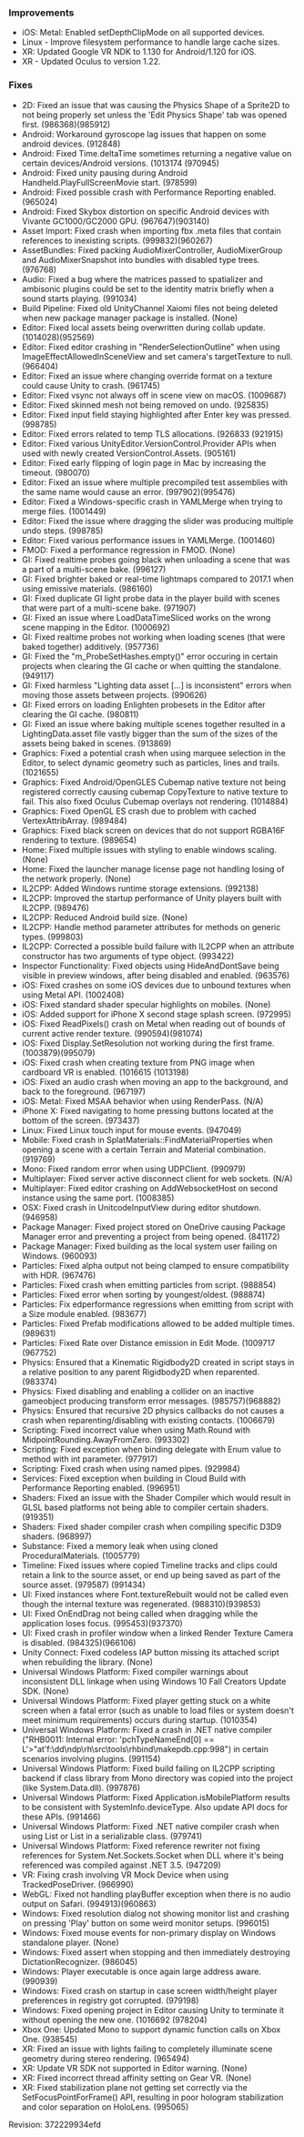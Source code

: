 ### Improvements

*   iOS: Metal: Enabled setDepthClipMode on all supported devices.
*   Linux - Improve filesystem performance to handle large cache sizes.
*   XR: Updated Google VR NDK to 1.130 for Android/1.120 for iOS.
*   XR - Updated Oculus to version 1.22.

### Fixes

*   2D: Fixed an issue that was causing the Physics Shape of a Sprite2D to not being properly set unless the 'Edit Physics Shape' tab was opened first. (986368)(985912)
*   Android: Workaround gyroscope lag issues that happen on some android devices. (912848)
*   Android: Fixed Time.deltaTime sometimes returning a negative value on certain devices/Android versions. (1013174 (970945)
*   Android: Fixed unity pausing during Android Handheld.PlayFullScreenMovie start. (978599)
*   Android: Fixed possible crash with Performance Reporting enabled. (965024)
*   Android: Fixed Skybox distortion on specific Android devices with Vivante GC1000/GC2000 GPU. (967647)(903140)
*   Asset Import: Fixed crash when importing fbx .meta files that contain references to inexisting scripts. (999832)(960267)
*   AssetBundles: Fixed packing AudioMixerController, AudioMixerGroup and AudioMixerSnapshot into bundles with disabled type trees. (976768)
*   Audio: Fixed a bug where the matrices passed to spatializer and ambisonic plugins could be set to the identity matrix briefly when a sound starts playing. (991034)
*   Build Pipeline: Fixed old UnityChannel Xaiomi files not being deleted when new package manager package is installed. (None)
*   Editor: Fixed local assets being overwritten during collab update. (1014028)(952569)
*   Editor: Fixed editor crashing in "RenderSelectionOutline" when using ImageEffectAllowedInSceneView and set camera's targetTexture to null. (966404)
*   Editor: Fixed an issue where changing override format on a texture could cause Unity to crash. (961745)
*   Editor: Fixed vsync not always off in scene view on macOS. (1009687)
*   Editor: Fixed skinned mesh not being removed on undo. (925835)
*   Editor: Fixed input field staying highlighted after Enter key was pressed. (998785)
*   Editor: Fixed errors related to temp TLS allocations. (926833 (921915)
*   Editor: Fixed various UnityEditor.VersionControl.Provider APIs when used with newly created VersionControl.Assets. (905161)
*   Editor: Fixed early flipping of login page in Mac by increasing the timeout. (980070)
*   Editor: Fixed an issue where multiple precompiled test assemblies with the same name would cause an error. (997902)(995476)
*   Editor: Fixed a Windows-specific crash in YAMLMerge when trying to merge files. (1001449)
*   Editor: Fixed the issue where dragging the slider was producing multiple undo steps. (998785)
*   Editor: Fixed various performance issues in YAMLMerge. (1001460)
*   FMOD: Fixed a performance regression in FMOD. (None)
*   GI: Fixed realtime probes going black when unloading a scene that was a part of a multi-scene bake. (996127)
*   GI: Fixed brighter baked or real-time lightmaps compared to 2017.1 when using emissive materials. (986160)
*   GI: Fixed duplicate GI light probe data in the player build with scenes that were part of a multi-scene bake. (971907)
*   GI: Fixed an issue where LoadDataTimeSliced works on the wrong scene mapping in the Editor. (1000692)
*   GI: Fixed realtime probes not working when loading scenes (that were baked together) additively. (957736)
*   GI: Fixed the "m\_ProbeSetHashes.empty()" error occuring in certain projects when clearing the GI cache or when quitting the standalone. (949117)
*   GI: Fixed harmless "Lighting data asset \[...\] is inconsistent" errors when moving those assets between projects. (990626)
*   GI: Fixed errors on loading Enlighten probesets in the Editor after clearing the GI cache. (980811)
*   GI: Fixed an issue where baking multiple scenes together resulted in a LightingData.asset file vastly bigger than the sum of the sizes of the assets being baked in scenes. (913869)
*   Graphics: Fixed a potential crash when using marquee selection in the Editor, to select dynamic geometry such as particles, lines and trails. (1021655)
*   Graphics: Fixed Android/OpenGLES Cubemap native texture not being registered correctly causing cubemap CopyTexture to native texture to fail. This also fixed Oculus Cubemap overlays not rendering. (1014884)
*   Graphics: Fixed OpenGL ES crash due to problem with cached VertexAttribArray. (989484)
*   Graphics: Fixed black screen on devices that do not support RGBA16F rendering to texture. (989654)
*   Home: Fixed multiple issues with styling to enable windows scaling. (None)
*   Home: Fixed the launcher manage license page not handling losing of the network properly. (None)
*   IL2CPP: Added Windows runtime storage extensions. (992138)
*   IL2CPP: Improved the startup performance of Unity players built with IL2CPP. (989476)
*   IL2CPP: Reduced Android build size. (None)
*   IL2CPP: Handle method parameter attributes for methods on generic types. (999803)
*   IL2CPP: Corrected a possible build failure with IL2CPP when an attribute constructor has two arguments of type object. (993422)
*   Inspector Functionality: Fixed objects using HideAndDontSave being visible in preview windows, after being disabled and enabled. (963576)
*   iOS: Fixed crashes on some iOS devices due to unbound textures when using Metal API. (1002408)
*   iOS: Fixed standard shader specular highlights on mobiles. (None)
*   iOS: Added support for iPhone X second stage splash screen. (972995)
*   iOS: Fixed ReadPixels() crash on Metal when reading out of bounds of current active render texture. (990594)(981074)
*   iOS: Fixed Display.SetResolution not working during the first frame. (1003879)(995079)
*   iOS: Fixed crash when creating texture from PNG image when cardboard VR is enabled. (1016615 (1013198)
*   iOS: Fixed an audio crash when moving an app to the background, and back to the foreground. (967197)
*   iOS: Metal: Fixed MSAA behavior when using RenderPass. (N/A)
*   iPhone X: Fixed navigating to home pressing buttons located at the bottom of the screen. (973437)
*   Linux: Fixed Linux touch input for mouse events. (947049)
*   Mobile: Fixed crash in SplatMaterials::FindMaterialProperties when opening a scene with a certain Terrain and Material combination. (919769)
*   Mono: Fixed random error when using UDPClient. (990979)
*   Multiplayer: Fixed server active disconnect client for web sockets. (N/A)
*   Multiplayer: Fixed editor crashing on AddWebsocketHost on second instance using the same port. (1008385)
*   OSX: Fixed crash in UnitcodeInputView during editor shutdown. (946958)
*   Package Manager: Fixed project stored on OneDrive causing Package Manager error and preventing a project from being opened. (841172)
*   Package Manager: Fixed building as the local system user failing on Windows. (960093)
*   Particles: Fixed alpha output not being clamped to ensure compatibility with HDR. (967476)
*   Particles: Fixed crash when emitting particles from script. (988854)
*   Particles: Fixed error when sorting by youngest/oldest. (988874)
*   Particles: Fix edperformance regressions when emitting from script with a Size module enabled. (983677)
*   Particles: Fixed Prefab modifications allowed to be added multiple times. (989631)
*   Particles: Fixed Rate over Distance emission in Edit Mode. (1009717 (967752)
*   Physics: Ensured that a Kinematic Rigidbody2D created in script stays in a relative position to any parent Rigidbody2D when reparented. (983374)
*   Physics: Fixed disabling and enabling a collider on an inactive gameobject producing transform error messages. (985757)(968882)
*   Physics: Ensured that recursive 2D physics callbacks do not causes a crash when reparenting/disabling with existing contacts. (1006679)
*   Scripting: Fixed incorrect value when using Math.Round with MidpointRounding.AwayFromZero. (993302)
*   Scripting: Fixed exception when binding delegate with Enum value to method with int parameter. (977917)
*   Scripting: Fixed crash when using named pipes. (929984)
*   Services: Fixed exception when building in Cloud Build with Performance Reporting enabled. (996951)
*   Shaders: Fixed an issue with the Shader Compiler which would result in GLSL based platforms not being able to compiler certain shaders. (919351)
*   Shaders: Fixed shader compiler crash when compiling specific D3D9 shaders. (968997)
*   Substance: Fixed a memory leak when using cloned ProceduralMaterials. (1005779)
*   Timeline: Fixed issues where copied Timeline tracks and clips could retain a link to the source asset, or end up being saved as part of the source asset. (979587) (991434)
*   UI: Fixed instances where Font.textureRebuilt would not be called even though the internal texture was regenerated. (988310)(939853)
*   UI: Fixed OnEndDrag not being called when dragging while the application loses focus. (995453)(937370)
*   UI: Fixed crash in profiler window when a linked Render Texture Camera is disabled. (984325)(966106)
*   Unity Connect: Fixed codeless IAP button missing its attached script when rebuilding the library. (None)
*   Universal Windows Platform: Fixed compiler warnings about inconsistent DLL linkage when using Windows 10 Fall Creators Update SDK. (None)
*   Universal Windows Platform: Fixed player getting stuck on a white screen when a fatal error (such as unable to load files or system doesn't meet minimum requirements) occurs during startup. (1010354)
*   Universal Windows Platform: Fixed a crash in .NET native compiler ("RHB0011: Internal error: 'pchTypeNameEnd\[0\] == L'>"at'f:\\dd\\ndp\\rh\\src\\tools\\rhbind\\makepdb.cpp:998") in certain scenarios involving plugins. (991154)
*   Universal Windows Platform: Fixed build failing on IL2CPP scripting backend if class library from Mono directory was copied into the project (like System.Data.dll). (997876)
*   Universal Windows Platform: Fixed Application.isMobilePlatform results to be consistent with SystemInfo.deviceType. Also update API docs for these APIs. (991466)
*   Universal Windows Platform: Fixed .NET native compiler crash when using List or List in a serializable class. (979741)
*   Universal Windows Platform: Fixed reference rewriter not fixing references for System.Net.Sockets.Socket when DLL where it's being referenced was compiled against .NET 3.5. (947209)
*   VR: Fixing crash involving VR Mock Device when using TrackedPoseDriver. (966990)
*   WebGL: Fixed not handling playBuffer exception when there is no audio output on Safari. (994913)(960863)
*   Windows: Fixed resolution dialog not showing monitor list and crashing on pressing 'Play' button on some weird monitor setups. (996015)
*   Windows: Fixed mouse events for non-primary display on Windows standalone player. (None)
*   Windows: Fixed assert when stopping and then immediately destroying DictationRecognizer. (986045)
*   Windows: Player executable is once again large address aware. (990939)
*   Windows: Fixed crash on startup in case screen width/height player preferences in registry got corrupted. (979198)
*   Windows: Fixed opening project in Editor causing Unity to terminate it without opening the new one. (1016692 (978204)
*   Xbox One: Updated Mono to support dynamic function calls on Xbox One. (938545)
*   XR: Fixed an issue with lights failing to completely illuminate scene geometry during stereo rendering. (965494)
*   XR: Update VR SDK not supported in Editor warning. (None)
*   XR: Fixed incorrect thread affinity setting on Gear VR. (None)
*   XR: Fixed stabilization plane not getting set correctly via the SetFocusPointForFrame() API, resulting in poor hologram stabilization and color separation on HoloLens. (995065)

Revision: 372229934efd